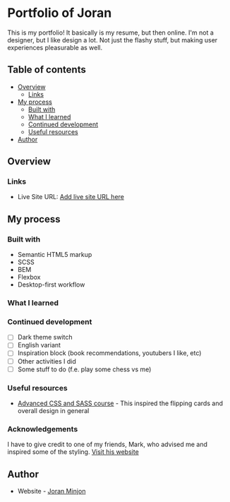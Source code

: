 # Portfolio of Joran

This is my portfolio! It basically is my resume, but then online. I'm not a designer, but I like design a lot. Not just the flashy stuff, but making user experiences pleasurable as well.

## Table of contents

- [Overview](#overview)
  - [Links](#links)
- [My process](#my-process)
  - [Built with](#built-with)
  - [What I learned](#what-i-learned)
  - [Continued development](#continued-development)
  - [Useful resources](#useful-resources)
- [Author](#author)

## Overview

### Links

- Live Site URL: [Add live site URL here](https://joranminjon.com)

## My process

### Built with

- Semantic HTML5 markup
- SCSS
- BEM
- Flexbox
- Desktop-first workflow

### What I learned

### Continued development

- [ ] Dark theme switch
- [ ] English variant
- [ ] Inspiration block (book recommendations, youtubers I like, etc)
- [ ] Other activities I did
- [ ] Some stuff to do (f.e. play some chess vs me)

### Useful resources

- [Advanced CSS and SASS course](https://www.udemy.com/course/advanced-css-and-sass/) - This inspired the flipping cards and overall design in general

### Acknowledgements

I have to give credit to one of my friends, Mark, who advised me and inspired some of the styling. [Visit his website](https://helloimmark.com/)

## Author

- Website - [Joran Minjon](https://joranminjon.com)
